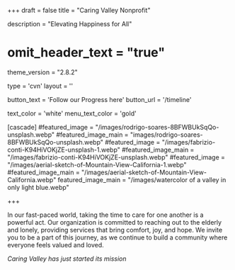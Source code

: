 +++
draft = false
title = "Caring Valley Nonprofit"
  
description = "Elevating Happiness for All"

# omit_header_text = "true"
theme_version = "2.8.2"

type = 'cvn'
layout = ''

button_text = 'Follow our Progress here'
button_url = '/timeline'

text_color = 'white'
menu_text_color = 'gold'

[cascade]
  #featured_image = "/images/rodrigo-soares-8BFWBUkSqQo-unsplash.webp"
  #featured_image_main = "images/rodrigo-soares-8BFWBUkSqQo-unsplash.webp"
  #featured_image = "/images/fabrizio-conti-K94HiVOKjZE-unsplash-1.webp"
  #featured_image_main = "/images/fabrizio-conti-K94HiVOKjZE-unsplash.webp"
  #featured_image = "/images/aerial-sketch-of-Mountain-View-California-1.webp"
  #featured_image_main = "/images/aerial-sketch-of-Mountain-View-California.webp"
  featured_image_main = "/images/watercolor of a valley in only light blue.webp"

+++

In our fast-paced world, taking the time to care for one another is a powerful act. Our organization is committed to reaching out to the elderly and lonely, providing services that bring comfort, joy, and hope. We invite you to be a part of this journey, as we continue to build a community where everyone feels valued and loved.

*Caring Valley has just started its mission*
